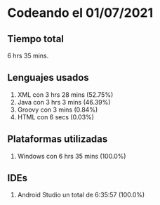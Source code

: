 # Codeando el 01/07/2021

## Tiempo total
6 hrs 35 mins.

## Lenguajes usados
1. XML con 3 hrs 28 mins (52.75%)
1. Java con 3 hrs 3 mins (46.39%)
1. Groovy con 3 mins (0.84%)
1. HTML con 6 secs (0.03%)

## Plataformas utilizadas
1. Windows con 6 hrs 35 mins (100.0%)

## IDEs
1. Android Studio un total de 6:35:57 (100.0%)
